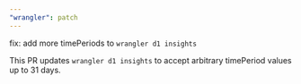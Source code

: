 ```yaml
---
"wrangler": patch
---
```


fix: add more timePeriods to `wrangler d1 insights`

This PR updates `wrangler d1 insights` to accept arbitrary timePeriod values up to 31 days.
